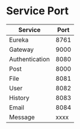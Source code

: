 # Service Port
| Service | Port |
| --- | ----------- |
| Eureka | 8761 |
| Gateway | 9000 |
| Authentication | 8080 |
| Post | 8000 |
| File | 8081 |
| User | 8082 |
| History | 8083 |
| Email | 8084 |
| Message | xxxx |
